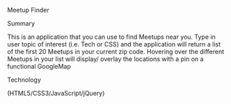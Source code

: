 Meetup Finder



Summary

 This is an application that you can use to find Meetups near you. Type in user topic of
 interest (i.e. Tech or CSS) and the application will return a list of the first 20 Meetups
 in your current zip code. Hovering over the different Meetups in your list will display/
 overlay the locations with a pin on a functional GoogleMap

Technology

(HTML5/CSS3/JavaScript/jQuery)
